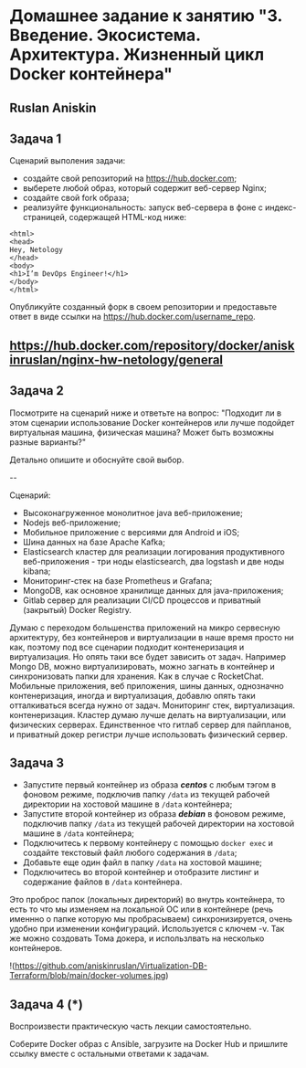 
# Домашнее задание к занятию "3. Введение. Экосистема. Архитектура. Жизненный цикл Docker контейнера"

## Ruslan Aniskin


## Задача 1

Сценарий выполения задачи:

- создайте свой репозиторий на https://hub.docker.com;
- выберете любой образ, который содержит веб-сервер Nginx;
- создайте свой fork образа;
- реализуйте функциональность:
запуск веб-сервера в фоне с индекс-страницей, содержащей HTML-код ниже:
```
<html>
<head>
Hey, Netology
</head>
<body>
<h1>I’m DevOps Engineer!</h1>
</body>
</html>
```
Опубликуйте созданный форк в своем репозитории и предоставьте ответ в виде ссылки на https://hub.docker.com/username_repo.

## https://hub.docker.com/repository/docker/aniskinruslan/nginx-hw-netology/general 

## Задача 2

Посмотрите на сценарий ниже и ответьте на вопрос:
"Подходит ли в этом сценарии использование Docker контейнеров или лучше подойдет виртуальная машина, физическая машина? Может быть возможны разные варианты?"

Детально опишите и обоснуйте свой выбор.

--

Сценарий:

- Высоконагруженное монолитное java веб-приложение;
- Nodejs веб-приложение;
- Мобильное приложение c версиями для Android и iOS;
- Шина данных на базе Apache Kafka;
- Elasticsearch кластер для реализации логирования продуктивного веб-приложения - три ноды elasticsearch, два logstash и две ноды kibana;
- Мониторинг-стек на базе Prometheus и Grafana;
- MongoDB, как основное хранилище данных для java-приложения;
- Gitlab сервер для реализации CI/CD процессов и приватный (закрытый) Docker Registry.

Думаю с переходом большенства приложений на микро сервесную архитектуру, без контейнеров и виртуализации в наше время просто ни как, поэтому под все сценарии подходит контенеризация и виртуализация. Но опять таки все будет зависить от задач. 
Например Mongo DB, можно виртуализировать, можно загнать в контейнер и синхронизовать папки для хранения. Как в случае с RocketChat. 
Мобильные приложения, веб приложения, шины данных, однозначно контенеризация, иногда и виртуализация, добавлю опять таки отталкиваться всегда нужно от задач. 
Мониторинг стек, виртуализация. контенеризация. 
Кластер думаю лучше делать на виртуализации, или физических серверах. 
Единственное что гитлаб сервер для пайпланов, и приватный докер регистри лучше использовать физический сервер. 


## Задача 3

- Запустите первый контейнер из образа ***centos*** c любым тэгом в фоновом режиме, подключив папку ```/data``` из текущей рабочей директории на хостовой машине в ```/data``` контейнера;
- Запустите второй контейнер из образа ***debian*** в фоновом режиме, подключив папку ```/data``` из текущей рабочей директории на хостовой машине в ```/data``` контейнера;
- Подключитесь к первому контейнеру с помощью ```docker exec``` и создайте текстовый файл любого содержания в ```/data```;
- Добавьте еще один файл в папку ```/data``` на хостовой машине;
- Подключитесь во второй контейнер и отобразите листинг и содержание файлов в ```/data``` контейнера.

Это проброс папок (локальных директорий) во внутрь контейнера, то есть то что мы изменяем на локальной ОС или в контейнере (речь именнно о папке которую мы пробрасываем) синхронизируется, очень удобно при изменении конфигураций. Используется с ключем -v. 
Так же можно создовать Тома докера, и использлвать на несколько контейнеров. 


!(https://github.com/aniskinruslan/Virtualization-DB-Terraform/blob/main/docker-volumes.jpg)

## Задача 4 (*)

Воспроизвести практическую часть лекции самостоятельно.

Соберите Docker образ с Ansible, загрузите на Docker Hub и пришлите ссылку вместе с остальными ответами к задачам.



